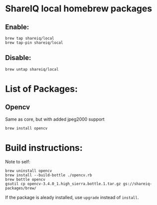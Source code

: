 # ShareIQ local homebrew packages

## Enable:

```shell
brew tap shareiq/local
brew tap-pin shareiq/local
```

## Disable:

```shell
brew untap shareiq/local
```

# List of Packages:

## Opencv

Same as core, but with added jpeg2000 support

```shell
brew install opencv
```

# Build instructions:

Note to self:

```
brew uninstall opencv
brew install --build-bottle ./opencv.rb
brew bottle opencv
gsutil cp opencv-3.4.0_1.high_sierra.bottle.1.tar.gz gs://shareiq-packages/brew/
```

If the package is aleady installed, use `upgrade` instead of `install`.
